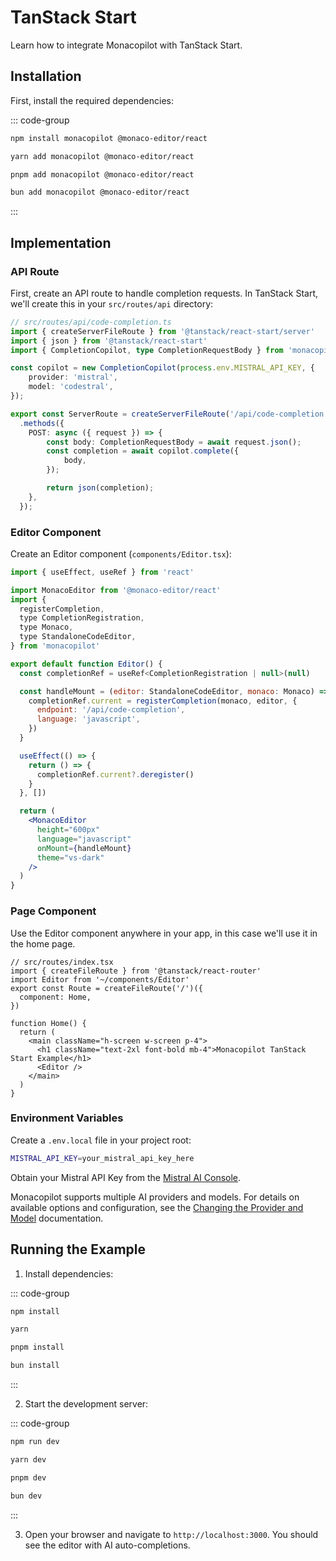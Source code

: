 # TanStack Start

Learn how to integrate Monacopilot with TanStack Start.

## Installation

First, install the required dependencies:

::: code-group

```bash [npm]
npm install monacopilot @monaco-editor/react
```

```bash [yarn]
yarn add monacopilot @monaco-editor/react
```

```bash [pnpm]
pnpm add monacopilot @monaco-editor/react
```

```bash [bun]
bun add monacopilot @monaco-editor/react
```

:::

## Implementation

### API Route

First, create an API route to handle completion requests. In TanStack Start, we'll create this in your `src/routes/api` directory:

```ts
// src/routes/api/code-completion.ts
import { createServerFileRoute } from '@tanstack/react-start/server'
import { json } from '@tanstack/react-start'
import { CompletionCopilot, type CompletionRequestBody } from 'monacopilot'

const copilot = new CompletionCopilot(process.env.MISTRAL_API_KEY, {
    provider: 'mistral',
    model: 'codestral',
});

export const ServerRoute = createServerFileRoute('/api/code-completion')
  .methods({
    POST: async ({ request }) => {
        const body: CompletionRequestBody = await request.json();
        const completion = await copilot.complete({
            body,
        });

        return json(completion);
    },
  });
```

### Editor Component

Create an Editor component (`components/Editor.tsx`):

```jsx
import { useEffect, useRef } from 'react'

import MonacoEditor from '@monaco-editor/react'
import {
  registerCompletion,
  type CompletionRegistration,
  type Monaco,
  type StandaloneCodeEditor,
} from 'monacopilot'

export default function Editor() {
  const completionRef = useRef<CompletionRegistration | null>(null)

  const handleMount = (editor: StandaloneCodeEditor, monaco: Monaco) => {
    completionRef.current = registerCompletion(monaco, editor, {
      endpoint: '/api/code-completion',
      language: 'javascript',
    })
  }

  useEffect(() => {
    return () => {
      completionRef.current?.deregister()
    }
  }, [])

  return (
    <MonacoEditor
      height="600px"
      language="javascript"
      onMount={handleMount}
      theme="vs-dark"
    />
  )
}
```

### Page Component

Use the Editor component anywhere in your app, in this case we'll use it in the home page.

```tsx
// src/routes/index.tsx
import { createFileRoute } from '@tanstack/react-router'
import Editor from '~/components/Editor'
export const Route = createFileRoute('/')({
  component: Home,
})

function Home() {
  return (
    <main className="h-screen w-screen p-4">
      <h1 className="text-2xl font-bold mb-4">Monacopilot TanStack Start Example</h1>
      <Editor />
    </main>
  )
}
```

### Environment Variables

Create a `.env.local` file in your project root:

```bash
MISTRAL_API_KEY=your_mistral_api_key_here
```

Obtain your Mistral API Key from the [Mistral AI Console](https://console.mistral.ai/api-keys).

Monacopilot supports multiple AI providers and models. For details on available options and configuration, see the [Changing the Provider and Model](/configuration/copilot-options#changing-the-provider-and-model) documentation.

## Running the Example

1. Install dependencies:

::: code-group

```bash [npm]
npm install
```

```bash [yarn]
yarn
```

```bash [pnpm]
pnpm install
```

```bash [bun]
bun install
```

:::

2. Start the development server:

::: code-group

```bash [npm]
npm run dev
```

```bash [yarn]
yarn dev
```

```bash [pnpm]
pnpm dev
```

```bash [bun]
bun dev
```

:::

3. Open your browser and navigate to `http://localhost:3000`. You should see the editor with AI auto-completions.
